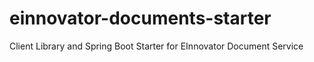 # einnovator-documents-starter
Client Library and Spring Boot Starter for EInnovator Document Service
